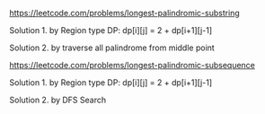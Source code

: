 
https://leetcode.com/problems/longest-palindromic-substring

Solution 1. by Region type DP: dp[i][j] = 2 + dp[i+1][j-1] 
  
Solution 2. by traverse all palindrome from middle point


https://leetcode.com/problems/longest-palindromic-subsequence

Solution 1. by Region type DP: dp[i][j] = 2 + dp[i+1][j-1] 

Solution 2. by DFS Search
